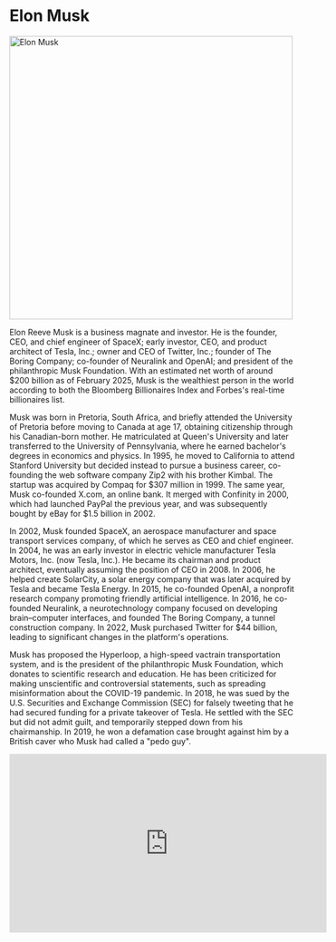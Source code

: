 <!DOCTYPE html>
<html lang="en">
<head>
    <meta charset="UTF-8">
    <meta name="viewport" content="width=device-width, initial-scale=1.0">
    <title>Elon Musk</title>
</head>
<body>
    <h1>Elon Musk</h1>
    <img src="https://www.investopedia.com/thmb/XJDLdvCuNbcWk_EVZzXx84ae82c=/1500x0/filters:no_upscale():max_bytes(150000):strip_icc()/GettyImages-1258889149-1f50bb87f9d54dca87813923f12ac94b.jpg" alt="Elon Musk" width="500">
    <p>Elon Reeve Musk is a business magnate and investor. He is the founder, CEO, and chief engineer of SpaceX; early investor, CEO, and product architect of Tesla, Inc.; owner and CEO of Twitter, Inc.; founder of The Boring Company; co-founder of Neuralink and OpenAI; and president of the philanthropic Musk Foundation. With an estimated net worth of around $200 billion as of February 2025, Musk is the wealthiest person in the world according to both the Bloomberg Billionaires Index and Forbes's real-time billionaires list.</p>
    <p>Musk was born in Pretoria, South Africa, and briefly attended the University of Pretoria before moving to Canada at age 17, obtaining citizenship through his Canadian-born mother. He matriculated at Queen's University and later transferred to the University of Pennsylvania, where he earned bachelor's degrees in economics and physics. In 1995, he moved to California to attend Stanford University but decided instead to pursue a business career, co-founding the web software company Zip2 with his brother Kimbal. The startup was acquired by Compaq for $307 million in 1999. The same year, Musk co-founded X.com, an online bank. It merged with Confinity in 2000, which had launched PayPal the previous year, and was subsequently bought by eBay for $1.5 billion in 2002.</p>
    <p>In 2002, Musk founded SpaceX, an aerospace manufacturer and space transport services company, of which he serves as CEO and chief engineer. In 2004, he was an early investor in electric vehicle manufacturer Tesla Motors, Inc. (now Tesla, Inc.). He became its chairman and product architect, eventually assuming the position of CEO in 2008. In 2006, he helped create SolarCity, a solar energy company that was later acquired by Tesla and became Tesla Energy. In 2015, he co-founded OpenAI, a nonprofit research company promoting friendly artificial intelligence. In 2016, he co-founded Neuralink, a neurotechnology company focused on developing brain–computer interfaces, and founded The Boring Company, a tunnel construction company. In 2022, Musk purchased Twitter for $44 billion, leading to significant changes in the platform's operations.</p>
    <p>Musk has proposed the Hyperloop, a high-speed vactrain transportation system, and is the president of the philanthropic Musk Foundation, which donates to scientific research and education. He has been criticized for making unscientific and controversial statements, such as spreading misinformation about the COVID-19 pandemic. In 2018, he was sued by the U.S. Securities and Exchange Commission (SEC) for falsely tweeting that he had secured funding for a private takeover of Tesla. He settled with the SEC but did not admit guilt, and temporarily stepped down from his chairmanship. In 2019, he won a defamation case brought against him by a British caver who Musk had called a "pedo guy".</p>
    <iframe width="560" height="315" src="https://www.youtube.com/embed/vai3Vh234EE" frameborder="0" allowfullscreen></iframe>
</body>
</html>
